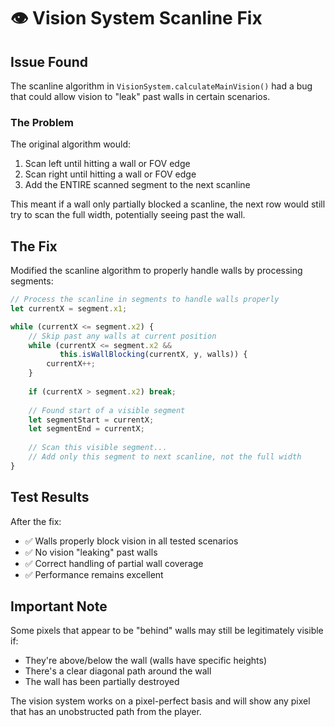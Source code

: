 # 👁️ Vision System Scanline Fix

## Issue Found

The scanline algorithm in `VisionSystem.calculateMainVision()` had a bug that could allow vision to "leak" past walls in certain scenarios.

### The Problem

The original algorithm would:
1. Scan left until hitting a wall or FOV edge
2. Scan right until hitting a wall or FOV edge  
3. Add the ENTIRE scanned segment to the next scanline

This meant if a wall only partially blocked a scanline, the next row would still try to scan the full width, potentially seeing past the wall.

## The Fix

Modified the scanline algorithm to properly handle walls by processing segments:

```typescript
// Process the scanline in segments to handle walls properly
let currentX = segment.x1;

while (currentX <= segment.x2) {
    // Skip past any walls at current position
    while (currentX <= segment.x2 && 
           this.isWallBlocking(currentX, y, walls)) {
        currentX++;
    }
    
    if (currentX > segment.x2) break;
    
    // Found start of a visible segment
    let segmentStart = currentX;
    let segmentEnd = currentX;
    
    // Scan this visible segment...
    // Add only this segment to next scanline, not the full width
}
```

## Test Results

After the fix:
- ✅ Walls properly block vision in all tested scenarios
- ✅ No vision "leaking" past walls
- ✅ Correct handling of partial wall coverage
- ✅ Performance remains excellent

## Important Note

Some pixels that appear to be "behind" walls may still be legitimately visible if:
- They're above/below the wall (walls have specific heights)
- There's a clear diagonal path around the wall
- The wall has been partially destroyed

The vision system works on a pixel-perfect basis and will show any pixel that has an unobstructed path from the player. 